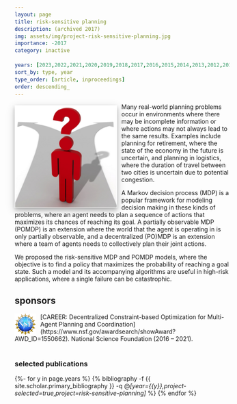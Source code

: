 ```yaml
---
layout: page
title: risk-sensitive planning
description: (archived 2017)
img: assets/img/project-risk-sensitive-planning.jpg
importance: -2017
category: inactive

years: [2023,2022,2021,2020,2019,2018,2017,2016,2015,2014,2013,2012,2011,2010,2009,2008]
sort_by: type, year
type_order: [article, inproceedings]
order: descending_
---
```


<img style="float: left; margin: 5px 10px 5px 0px; width: 240px; box-shadow: 0 4px 8px 0 rgba(0, 0, 0, 0.2), 0 6px 20px 0 rgba(0, 0, 0, 0.19);" src="/assets/img/project-risk-sensitive-planning.jpg">
Many real-world planning problems occur in environments where there may be incomplete information or where actions may not always lead to the same results. Examples include planning for retirement, where the state of the economy in the future is uncertain, and planning in logistics, where the duration of travel between two cities is uncertain due to potential congestion.

A Markov decision process (MDP) is a popular framework for modeling decision making in these kinds of problems, where an agent needs to plan a sequence of actions that maximizes its chances of reaching its goal. A partially observable MDP (POMDP) is an extension where the world that the agent is operating in is only partially observable, and a decentralized (PO)MDP is an extension where a team of agents needs to collectively plan their joint actions.

We proposed the risk-sensitive MDP and POMDP models, where the objective is to find a policy that maximizes the probability of reaching a goal state. Such a model and its accompanying algorithms are useful in high-risk applications, where a single failure can be catastrophic.

<h2>sponsors</h2>

<p></p>

<img style="float: left; margin: 0px 10px 0px 0px;" src="/assets/img/nsf.png" width="50px">
[CAREER: Decentralized Constraint-based Optimization for Multi-Agent Planning and Coordination](https://www.nsf.gov/awardsearch/showAward?AWD_ID=1550662).
National Science Foundation (2016 – 2021).<br/>
<font size = "1"><br/></font>


<h3>selected publications</h3>

<p></p>

<div class="publications">

{%- for y in page.years %}
  {% bibliography -f {{ site.scholar.primary_bibliography }} -q @*[year={{y}},project-selected=true,project=risk-sensitive-planning]* %}
{% endfor %}

</div>


